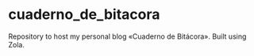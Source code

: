 # cuaderno_de_bitacora
Repository to host my personal blog «Cuaderno de Bitácora». Built using Zola.
